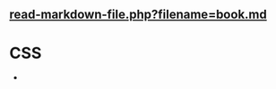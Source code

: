 ## [read-markdown-file.php?filename=book.md](read-markdown-file.php?filename=book.md)

# CSS

 - [](https://www.w3schools.com/css/)
